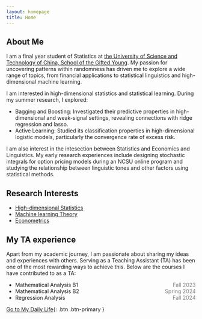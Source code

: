 ```yaml
---
layout: homepage
title: Home
---
```


## About Me

I am a final year student of Statistics at [the University of Science and Technology of China, School of the Gifted Young](https://en.scgy.ustc.edu.cn/). My passion for uncovering patterns within randomness has driven me to explore a wide range of topics, from financial applications to statistical linguistics and high-dimensional machine learning.

I am interested in high-dimensional statistics and statistical learning. During my summer research, I explored:

-  Bagging and Boosting: Investigated their predictive properties in high-dimensional and weak-signal settings, revealing connections with ridge regression and lasso.
-  Active Learning: Studied its classification properties in high-dimensional logistic models, particularly the convergence rate of excess risk.

I am also interest in the intesection between Statistics and Economics and Linguistics. My early research experiences include designing stochastic integrals for option pricing models during an NCSU online program and studying the relationship between linguistic tones and other factors using statistical methods.

## Research Interests

- <ins> High-dimensional Statistics
- <ins> Machine learning Theory
- <ins> Econometrics

## My TA experience

Apart from my academic journey, I am passionate about sharing my ideas and experiences with others. Serving as a Teaching Assistant (TA) has been one of the most rewarding ways to achieve this. Below are the courses I have contributed to as a TA:

- <span style="display: inline-block; width: 80%;">Mathematical Analysis B1</span> <span style="float: right; color: gray;">Fall 2023</span>
- <span style="display: inline-block; width: 80%;">Mathematical Analysis B2</span> <span style="float: right; color: gray;">Spring 2024</span>
- <span style="display: inline-block; width: 80%;">Regression Analysis</span> <span style="float: right; color: gray;">Fall 2024</span>
  
[Go to My Daily Life](mylife.html){: .btn .btn-primary }




